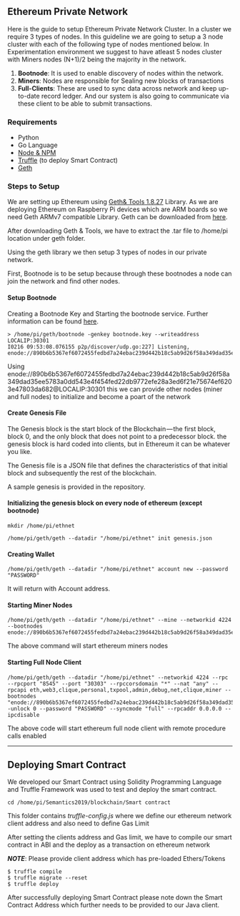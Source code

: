 
## Ethereum Private Network

Here is the guide to setup Ethereum Private Network Cluster. In a cluster we require 3 types of nodes. In this guideline we are going to setup a 3 node cluster with each of the following type of nodes mentioned below. In Experimentation environment we suggest to have atleast 5 nodes cluster with Miners nodes (N+1)/2 being the majority in the network.

1. __Bootnode__: It is used to enable discovery of nodes within the network.
2. __Miners__: Nodes are responsible for Sealing new blocks of transactions
3. __Full-Clients__: These are used to sync data across network and keep up-to-date record ledger. And our system is also going to communicate via these client to be able to submit transactions.


### Requirements
* Python
* Go Language
* [Node & NPM](https://nodejs.org/en/download/)
* [Truffle](https://truffleframework.com/docs/truffle/getting-started/installation) (to deploy Smart Contract)
* [Geth](https://geth.ethereum.org/)

### Steps to Setup

We are setting up Ethereum using [Geth& Tools 1.8.27](https://gethstore.blob.core.windows.net/builds/geth-alltools-linux-arm7-1.8.27-4bcc0a37.tar.gz) Library. As we are deploying Ethereum on Raspberry Pi devices which are ARM boards so we need Geth ARMv7 compatible Library. Geth can be downloaded from [here](https://geth.ethereum.org/downloads/).

After downloading Geth & Tools, we have to extract the .tar file to /home/pi location under geth folder.

Using the geth library we then setup 3 types of nodes in our private network.

First, Bootnode is to be setup because through these bootnodes a node can join the network and find other nodes.

#### Setup Bootnode
Creating a Bootnode Key and Starting the bootnode service. Further information can be found [here](https://github.com/ethereum/go-ethereum/wiki/Setting-up-private-network-or-local-cluster).

```
> /home/pi/geth/bootnode -genkey bootnode.key --writeaddress LOCALIP:30301
I0216 09:53:08.076155 p2p/discover/udp.go:227] Listening, enode://890b6b5367ef6072455fedbd7a24ebac239d442b18c5ab9d26f58a349dad35ee5783a0dd543e4f454fed22db9772efe28a3ed6f21e75674ef6203e47803da682@LOCALIP:30301
```

Using enode://890b6b5367ef6072455fedbd7a24ebac239d442b18c5ab9d26f58a349dad35ee5783a0dd543e4f454fed22db9772efe28a3ed6f21e75674ef6203e47803da682@LOCALIP:30301 this we can provide other nodes (miner and full nodes) to initialize and become a poart of the network

#### Create Genesis File

The Genesis block is the start block of the Blockchain — the first block, block 0, and the only block that does not point to a predecessor block. the genesis block is hard coded into clients, but in Ethereum it can be whatever you like.

The Genesis file is a JSON file that defines the characteristics of that initial block and subsequently the rest of the blockchain.

A sample genesis is provided in the repository.

#### Initializing the genesis block on every node of ethereum (except bootnode)


```
mkdir /home/pi/ethnet

/home/pi/geth/geth --datadir "/home/pi/ethnet" init genesis.json
```

#### Creating Wallet
```
/home/pi/geth/geth --datadir "/home/pi/ethnet" account new --password "PASSWORD"
```
It will return with Account address.

#### Starting Miner Nodes
```
/home/pi/geth/geth --datadir "/home/pi/ethnet" --mine --networkid 4224 --bootnodes enode://890b6b5367ef6072455fedbd7a24ebac239d442b18c5ab9d26f58a349dad35ee5783a0dd543e4f454fed22db9772efe28a3ed6f21e75674ef6203e47803da682@BOOTNODE_IP:30301
```

The above command will start ethereum miners nodes

#### Starting Full Node Client
```
/home/pi/geth/geth --datadir "/home/pi/ethnet" --networkid 4224 --rpc --rpcport "8545" --port "30303" --rpccorsdomain "*" --nat "any" --rpcapi eth,web3,clique,personal,txpool,admin,debug,net,clique,miner --bootnodes "enode://890b6b5367ef6072455fedbd7a24ebac239d442b18c5ab9d26f58a349dad35ee5783a0dd543e4f454fed22db9772efe28a3ed6f21e75674ef6203e47803da682@BOOTNODE_IP:30301" -unlock 0 --password "PASSWORD" --syncmode "full" --rpcaddr 0.0.0.0 --ipcdisable
```

The above code will start ethereum full node client with remote procedure calls enabled

___

## Deploying Smart Contract

We developed our Smart Contract using Solidity Programming Language and Truffle Framework was used to test and deploy the smart contract.

```
cd /home/pi/Semantics2019/blockchain/Smart contract
```

This folder contains *truffle-config.js* where we define our ethereum network client address and also need to define Gas Limit

After setting the clients address and Gas limit, we have to compile our smart contract in ABI and the deploy as a transaction on ethereum network

***NOTE***: Please provide client address which has pre-loaded Ethers/Tokens

```
$ truffle compile
$ truffle migrate --reset
$ truffle deploy
```

After successfully deploying Smart Contract please note down the Smart Contract Address which further needs to be provided to our Java client.
